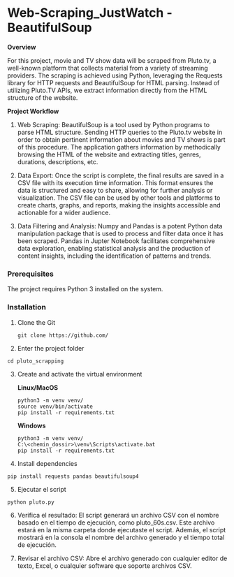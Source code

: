 # Web-Scraping_JustWatch - BeautifulSoup

**Overview**

For this project, movie and TV show data will be scraped from Pluto.tv, a well-known platform that collects material from a variety of streaming providers. The scraping is achieved using Python, leveraging the Requests library for HTTP requests and BeautifulSoup for HTML parsing. Instead of utilizing Pluto.TV APIs, we extract information directly from the HTML structure of the website.

**Project Workflow**
1. Web Scraping:
BeautifulSoup is a tool used by Python programs to parse HTML structure. Sending HTTP queries to the Pluto.tv website in order to obtain pertinent information about movies and TV shows is part of this procedure. The application gathers information by methodically browsing the HTML of the website and extracting titles, genres, durations, descriptions, etc.


2. Data Export:
Once the script is complete, the final results are saved in a CSV file with its execution time information. This format ensures the data is structured and easy to share, allowing for further analysis or visualization. The CSV file can be used by other tools and platforms to create charts, graphs, and reports, making the insights accessible and actionable for a wider audience.

3. Data Filtering and Analysis:
Numpy and Pandas is a potent Python data manipulation package that is used to process and filter data once it has been scraped. Pandas in Jupter Notebook facilitates comprehensive data exploration, enabling statistical analysis and the production of content insights, including the identification of patterns and trends.

### Prerequisites

The project requires Python 3 installed on the system.

### Installation

1. Clone the Git
	```
	git clone https://github.com/
	```

2. Enter the project folder

```
cd pluto_scrapping
```

3. Create and activate the virtual environment

    **Linux/MacOS**
	```
	python3 -m venv venv/
	source venv/bin/activate
	pip install -r requirements.txt
	```
    **Windows**
	```
	python3 -m venv venv/
	C:\<chemin_dossir>\venv\Scripts\activate.bat
	pip install -r requirements.txt
	```
4. Install dependencies

```
pip install requests pandas beautifulsoup4
```

5. Ejecutar el script

```
python pluto.py
```
6. Verifica el resultado:
El script generará un archivo CSV con el nombre basado en el tiempo de ejecución, como pluto_60s.csv. Este archivo estará en la misma carpeta donde ejecutaste el script.
Además, el script mostrará en la consola el nombre del archivo generado y el tiempo total de ejecución.

7. Revisar el archivo CSV:
Abre el archivo generado con cualquier editor de texto, Excel, o cualquier software que soporte archivos CSV.